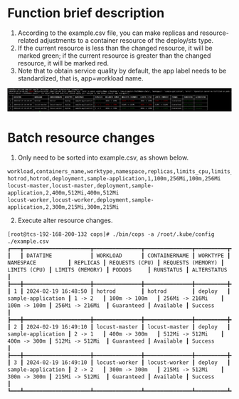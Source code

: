 # Function brief description
1. According to the example.csv file, you can make replicas and resource-related adjustments to a container resource of the deploy/sts type.
2. If the current resource is less than the changed resource, it will be marked green; if the current resource is greater than the changed resource, it will be marked red.
3. Note that to obtain service quality by default, the app label needs to be standardized, that is, app=workload name.

![Image text](https://github.com/Einic/cops/blob/main/img/run.png)  

# Batch resource changes
1. Only need to be sorted into example.csv, as shown below.

```
workload,containers_name,worktype,namespace,replicas,limits_cpu,limits_memory,requests_cpu,requests_memory
hotrod,hotrod,deployment,sample-application,1,100m,256Mi,100m,256Mi
locust-master,locust-master,deployment,sample-application,2,400m,512Mi,400m,512Mi
locust-worker,locust-worker,deployment,sample-application,2,300m,215Mi,300m,215Mi
```

2. Execute alter resource changes.

```
[root@tcs-192-168-200-132 cops]# ./bin/cops -a /root/.kube/config ./example.csv
┏━━━┳━━━━━━━━━━━━━━━━━━━━━┳━━━━━━━━━━━━━━━┳━━━━━━━━━━━━━━━┳━━━━━━━━━━┳━━━━━━━━━━━━━━━━━━━━┳━━━━━━━━━━┳━━━━━━━━━━━━━━━━┳━━━━━━━━━━━━━━━━━━━┳━━━━━━━━━━━━━━┳━━━━━━━━━━━━━━━━━┳━━━━━━━━━━━━┳━━━━━━━━━━━┳━━━━━━━━━━━━━┓
┃   ┃ DATATIME            ┃ WORKLOAD      ┃ CONTAINERNAME ┃ WORKTYPE ┃ NAMESPACE          ┃ REPLICAS ┃ REQUESTS (CPU) ┃ REQUESTS (MEMORY) ┃ LIMITS (CPU) ┃ LIMITS (MEMORY) ┃ PODQOS     ┃ RUNSTATUS ┃ ALTERSTATUS ┃
┣━━━╋━━━━━━━━━━━━━━━━━━━━━╋━━━━━━━━━━━━━━━╋━━━━━━━━━━━━━━━╋━━━━━━━━━━╋━━━━━━━━━━━━━━━━━━━━╋━━━━━━━━━━╋━━━━━━━━━━━━━━━━╋━━━━━━━━━━━━━━━━━━━╋━━━━━━━━━━━━━━╋━━━━━━━━━━━━━━━━━╋━━━━━━━━━━━━╋━━━━━━━━━━━╋━━━━━━━━━━━━━┫
┃ 1 ┃ 2024-02-19 16:48:50 ┃ hotrod        ┃ hotrod        ┃ deploy   ┃ sample-application ┃ 1 -> 2   ┃ 100m -> 100m   ┃ 256Mi -> 216Mi    ┃ 100m -> 100m ┃ 256Mi -> 216Mi  ┃ Guaranteed ┃ Available ┃ Success     ┃
┣━━━╋━━━━━━━━━━━━━━━━━━━━━╋━━━━━━━━━━━━━━━╋━━━━━━━━━━━━━━━╋━━━━━━━━━━╋━━━━━━━━━━━━━━━━━━━━╋━━━━━━━━━━╋━━━━━━━━━━━━━━━━╋━━━━━━━━━━━━━━━━━━━╋━━━━━━━━━━━━━━╋━━━━━━━━━━━━━━━━━╋━━━━━━━━━━━━╋━━━━━━━━━━━╋━━━━━━━━━━━━━┫
┃ 2 ┃ 2024-02-19 16:49:10 ┃ locust-master ┃ locust-master ┃ deploy   ┃ sample-application ┃ 2 -> 1   ┃ 400m -> 300m   ┃ 512Mi -> 512Mi    ┃ 400m -> 300m ┃ 512Mi -> 512Mi  ┃ Guaranteed ┃ Available ┃ Success     ┃
┣━━━╋━━━━━━━━━━━━━━━━━━━━━╋━━━━━━━━━━━━━━━╋━━━━━━━━━━━━━━━╋━━━━━━━━━━╋━━━━━━━━━━━━━━━━━━━━╋━━━━━━━━━━╋━━━━━━━━━━━━━━━━╋━━━━━━━━━━━━━━━━━━━╋━━━━━━━━━━━━━━╋━━━━━━━━━━━━━━━━━╋━━━━━━━━━━━━╋━━━━━━━━━━━╋━━━━━━━━━━━━━┫
┃ 3 ┃ 2024-02-19 16:49:10 ┃ locust-worker ┃ locust-worker ┃ deploy   ┃ sample-application ┃ 2 -> 2   ┃ 300m -> 300m   ┃ 215Mi -> 512Mi    ┃ 300m -> 300m ┃ 215Mi -> 512Mi  ┃ Guaranteed ┃ Available ┃ Success     ┃
┗━━━┻━━━━━━━━━━━━━━━━━━━━━┻━━━━━━━━━━━━━━━┻━━━━━━━━━━━━━━━┻━━━━━━━━━━┻━━━━━━━━━━━━━━━━━━━━┻━━━━━━━━━━┻━━━━━━━━━━━━━━━━┻━━━━━━━━━━━━━━━━━━━┻━━━━━━━━━━━━━━┻━━━━━━━━━━━━━━━━━┻━━━━━━━━━━━━┻━━━━━━━━━━━┻━━━━━━━━━━━━━┛

```
